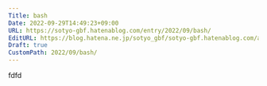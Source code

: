 ```yaml
---
Title: bash
Date: 2022-09-29T14:49:23+09:00
URL: https://sotyo-gbf.hatenablog.com/entry/2022/09/bash/
EditURL: https://blog.hatena.ne.jp/sotyo_gbf/sotyo-gbf.hatenablog.com/atom/entry/4207112889922962261
Draft: true
CustomPath: 2022/09/bash/
---
```


fdfd
